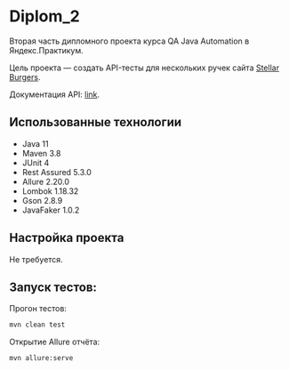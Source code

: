 # Diplom_2

Вторая часть дипломного проекта курса QA Java Automation в Яндекс.Практикум.

Цель проекта — создать API-тесты для нескольких ручек сайта
[Stellar Burgers](https://stellarburgers.nomoreparties.site/).

Документация API:
[link](https://code.s3.yandex.net/qa-automation-engineer/java/cheatsheets/paid-track/diplom/api-documentation.pdf).

## Использованные технологии
* Java 11
* Maven 3.8
* JUnit 4
* Rest Assured 5.3.0
* Allure 2.20.0
* Lombok 1.18.32
* Gson 2.8.9
* JavaFaker 1.0.2

## Настройка проекта
Не требуется.

## Запуск тестов:

Прогон тестов:
```bash 
mvn clean test
```

Открытие Allure отчёта:
```bash
mvn allure:serve
```
